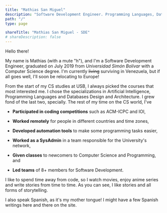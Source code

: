 ```yaml
---
title: "Mathias San Miguel"
description: "Software Development Engineer. Programming Languages, Databases and Artificial Intelligence."
path: "/"
type: page

shareTitle: "Mathias San Miguel - SDE"
# shareDescription: false
---
```


Hello there!

My name is Mathias (with a mute "h"), and I'm a Software Development Engineer, graduated on July 2019 from _Universidad Simón Bolívar_ with a Computer Science degree. I'm currently ~~living~~ surviving in Venezuela, but if all goes well, I'll soon be relocating to Europe!

From the start of my CS studies at USB, I always picked the courses that most interested me. I chose the specializations in Artificial Intelligence, Programming Languages and Databases Design and Architecture. I grew fond of the last two, specially. The rest of my time on the CS world, I've

- **Participated in coding competitions** such as ACM-ICPC and IOI,

- **Worked remotely** for people in different countries and time zones,

- **Developed automation tools** to make some programming tasks easier,

- **Worked as a SysAdmin** in a team responsible for the University's network,

- **Given classes** to newcomers to Computer Science and Programming, and

- **Led teams** of 8+ members for Software Development.

I like to spend time away from code, so I watch movies, enjoy anime series and write stories from time to time. As you can see, I like stories and all forms of storytelling.

I also speak Spanish, as it's my mother tongue! I might have a few Spanish writings here and there on the site.
